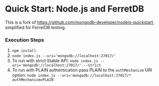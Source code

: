 # Quick Start: Node.js and FerretDB

This is a fork of https://github.com/mongodb-developer/nodejs-quickstart, simplified for FerretDB testing.

### Execution Steps

1. `npm install`
2. `node index.js --uri='mongodb://localhost:27017/'`
3. To run with strict Stable API: `node index.js --uri='mongodb://localhost:27017/' --strict`
4. To run with PLAIN authentication pass PLAIN to the `authMechanism` URI option: `node index.js --uri='mongodb://localhost:27017/?authMechanism=PLAIN'`
